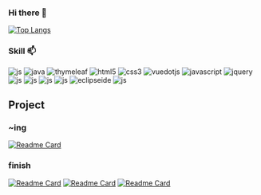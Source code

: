 ### Hi there 👋
<!--[![Anurag's GitHub stats](https://github-readme-stats.vercel.app/api?username=yeinP)](https://github.com/anuraghazra/github-readme-stats) -->

[![Top Langs](https://github-readme-stats.vercel.app/api/top-langs/?username=yeinP&layout=compact)](https://github.com/yeinP)


### Skill 📫
![js](https://img.shields.io/badge/springboot-6DB33F?style=for-the-badge&logo=springboot&logoColor=white)
![java](https://img.shields.io/badge/java-4B4B77?style=for-the-badge&logo=java&logoColor=white)
 ![thymeleaf](https://img.shields.io/badge/thymeleaf-005F0F?style=for-the-badge&logo=thymeleaf&logoColor=white)
 ![html5](https://img.shields.io/badge/html5-E34F26?style=for-the-badge&logo=html5&logoColor=white)
 ![css3](https://img.shields.io/badge/css3-1572B6?style=for-the-badge&logo=css3&logoColor=white)
 ![vuedotjs](https://img.shields.io/badge/vuedotjs-4FC08D?style=for-the-badge&logo=vuedotjs&logoColor=white)
 ![javascript](https://img.shields.io/badge/javascript-F7DF1E?style=for-the-badge&logo=javascript&logoColor=white)
 ![jquery](https://img.shields.io/badge/jquery-0769AD?style=for-the-badge&logo=jquery&logoColor=white)
![js](https://img.shields.io/badge/H2-685EA9?style=for-the-badge&logo=hugo&logoColor=white)
![js](https://img.shields.io/badge/mariadb-003545?style=for-the-badge&logo=mariadb&logoColor=white)
![js](https://img.shields.io/badge/oracle-F80000?style=for-the-badge&logo=oracle&logoColor=white)
![js](https://img.shields.io/badge/postgresql-4169E1?style=for-the-badge&logo=postgresql&logoColor=white)
![eclipseide](https://img.shields.io/badge/eclipseide-2C2255?style=for-the-badge&logo=eclipseide&logoColor=white)
![js](https://img.shields.io/badge/github-181717?style=for-the-badge&logo=github&logoColor=white)

## Project
### ~ing
[![Readme Card](https://github-readme-stats.vercel.app/api/pin/?username=yeinP&repo=animate_frontend)](https://github.com/yeinP/animate_frontend)

### finish
[![Readme Card](https://github-readme-stats.vercel.app/api/pin/?username=yeinP&repo=Sundo)](https://github.com/yeinP/Sundo)
[![Readme Card](https://github-readme-stats.vercel.app/api/pin/?username=yeinP&repo=Appsolute)](https://github.com/yeinP/Appsolute)
[![Readme Card](https://github-readme-stats.vercel.app/api/pin/?username=yeinP&repo=LunchBox)](https://github.com/yeinP/LunchBox)

<!--
**yeinP/yeinP** is a ✨ _special_ ✨ repository because its `README.md` (this file) appears on your GitHub profile.

Here are some ideas to get you started:

- 🔭 I’m currently working on ...
- 🌱 I’m currently learning ...
- 👯 I’m looking to collaborate on ...
- 🤔 I’m looking for help with ...
- 💬 Ask me about ...
- 📫 How to reach me: ...
- 😄 Pronouns: ...
- ⚡ Fun fact: ...
-->
